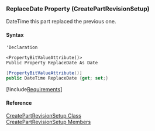 ﻿### ReplaceDate Property (CreatePartRevisionSetup)

DateTime this part replaced the previous one.

#### Syntax

```vbnet
'Declaration

<PropertyBitValueAttribute()>
Public Property ReplaceDate As Date
```

```csharp
[PropertyBitValueAttribute()]
public DateTime ReplaceDate {get; set;}
```

[!include[Requirements](../partials/requirements.md)]

#### Reference

[CreatePartRevisionSetup Class](FChoice.Toolkits.Clarify~FChoice.Toolkits.Clarify.Interfaces.CreatePartRevisionSetup.md)  
[CreatePartRevisionSetup Members](FChoice.Toolkits.Clarify~FChoice.Toolkits.Clarify.Interfaces.CreatePartRevisionSetup_members.md)